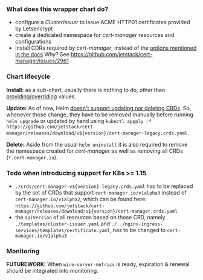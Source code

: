 ### What does this wrapper chart do?

* configure a *ClusterIssuer* to issue ACME HTTP01 certificates provided by Letsencrypt
* create a dedicated namespace for *cert-manager* resources and configurations
* install CDRs required by *cert-manager*, instead of the [options mentioned in the docs](https://cert-manager.io/docs/installation/kubernetes/#steps)
  Why? See https://github.com/jetstack/cert-manager/issues/2961


### Chart lifecycle

__Install:__ as a sub-chart, usually there is nothing to do, other than
[providing/overriding](https://helm.sh/docs/chart_template_guide/subcharts_and_globals/#overriding-values-from-a-parent-chart) values.

__Update:__ As of now, Helm
[doesn't support updating nor deleting CRDs](https://helm.sh/docs/chart_best_practices/custom_resource_definitions/#install-a-crd-declaration-before-using-the-resource).
So, whenever those change, they have to be removed manually before running `helm upgrade` or updated by hand using 
`kubectl appply -f https://github.com/jetstack/cert-manager/releases/download/v${version}/cert-manager-legacy.crds.yaml`.

__Delete:__ Aside from the usual `helm uninstall` it is also required to remove the namespace created for *cert-manager*
as well as removing all CRDs (`*.cert-manager.io`).


### Todo when introducing support for K8s >= 1.15 

* `./crds/cert-manager-v${version}-legacy.crds.yaml` has to be replaced by the set of CRDs that support
  `cert-manager.io/v1alpha3` instead of `cert-manager.io/v1alpha2`, which can be found here:
  `https://github.com/jetstack/cert-manager/releases/download/v${version}/cert-manager.crds.yaml`
* the `apiVersion` of all resources based on those CRD, namely `./templates/cluster-issuer.yaml` and 
  `./../nginx-ingress-services/templates/certificate.yaml`, has to be changed to `cert-manager.io/v1alpha3`


### Monitoring

__FUTUREWORK:__ When `wire-server-metrics` is ready, expiration & renewal should be integrated into monitoring.

